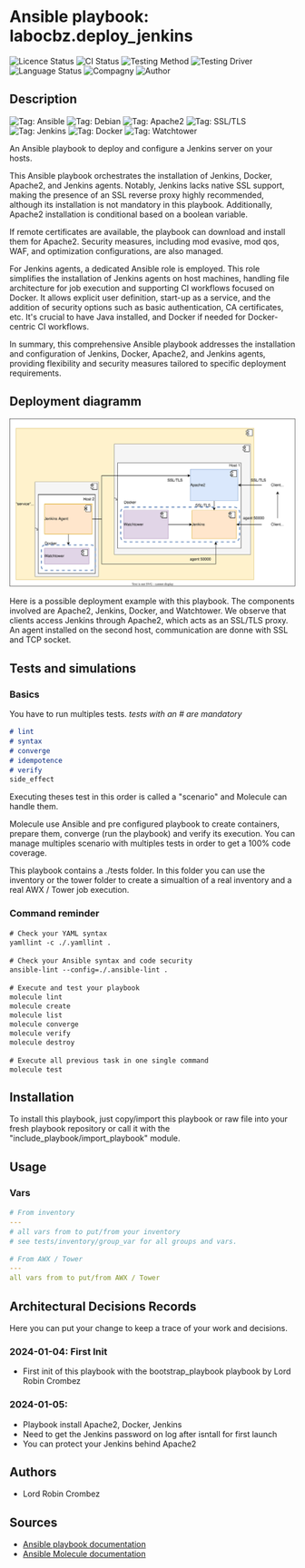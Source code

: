 # Ansible playbook: labocbz.deploy_jenkins

![Licence Status](https://img.shields.io/badge/licence-MIT-brightgreen)
![CI Status](https://img.shields.io/badge/CI-success-brightgreen)
![Testing Method](https://img.shields.io/badge/Testing%20Method-Ansible%20Molecule-blueviolet)
![Testing Driver](https://img.shields.io/badge/Testing%20Driver-docker-blueviolet)
![Language Status](https://img.shields.io/badge/language-Ansible-red)
![Compagny](https://img.shields.io/badge/Compagny-Labo--CBZ-blue)
![Author](https://img.shields.io/badge/Author-Lord%20Robin%20Crombez-blue)

## Description

![Tag: Ansible](https://img.shields.io/badge/Tech-Ansible-orange)
![Tag: Debian](https://img.shields.io/badge/Tech-Debian-orange)
![Tag: Apache2](https://img.shields.io/badge/Tech-Apache2-orange)
![Tag: SSL/TLS](https://img.shields.io/badge/Tech-SSL%2FTLS-orange)
![Tag: Jenkins](https://img.shields.io/badge/Tech-Jenkins-orange)
![Tag: Docker](https://img.shields.io/badge/Tech-Docker-orange)
![Tag: Watchtower](https://img.shields.io/badge/Tech-Watchtower-orange)

An Ansible playbook to deploy and configure a Jenkins server on your hosts.

This Ansible playbook orchestrates the installation of Jenkins, Docker, Apache2, and Jenkins agents. Notably, Jenkins lacks native SSL support, making the presence of an SSL reverse proxy highly recommended, although its installation is not mandatory in this playbook. Additionally, Apache2 installation is conditional based on a boolean variable.

If remote certificates are available, the playbook can download and install them for Apache2. Security measures, including mod evasive, mod qos, WAF, and optimization configurations, are also managed.

For Jenkins agents, a dedicated Ansible role is employed. This role simplifies the installation of Jenkins agents on host machines, handling file architecture for job execution and supporting CI workflows focused on Docker. It allows explicit user definition, start-up as a service, and the addition of security options such as basic authentication, CA certificates, etc. It's crucial to have Java installed, and Docker if needed for Docker-centric CI workflows.

In summary, this comprehensive Ansible playbook addresses the installation and configuration of Jenkins, Docker, Apache2, and Jenkins agents, providing flexibility and security measures tailored to specific deployment requirements.

## Deployment diagramm

![](./assets/Ansible-Playbook-Labocbz-Deploy-Jenkins.drawio.svg)

Here is a possible deployment example with this playbook. The components involved are Apache2, Jenkins, Docker, and Watchtower. We observe that clients access Jenkins through Apache2, which acts as an SSL/TLS proxy. An agent installed on the second host, communication are donne with SSL and TCP socket.

## Tests and simulations

### Basics

You have to run multiples tests. *tests with an # are mandatory*

```MARKDOWN
# lint
# syntax
# converge
# idempotence
# verify
side_effect
```

Executing theses test in this order is called a "scenario" and Molecule can handle them.

Molecule use Ansible and pre configured playbook to create containers, prepare them, converge (run the playbook) and verify its execution.
You can manage multiples scenario with multiples tests in order to get a 100% code coverage.

This playbook contains a ./tests folder. In this folder you can use the inventory or the tower folder to create a simualtion of a real inventory and a real AWX / Tower job execution.

### Command reminder

```SHELL
# Check your YAML syntax
yamllint -c ./.yamllint .

# Check your Ansible syntax and code security
ansible-lint --config=./.ansible-lint .

# Execute and test your playbook
molecule lint
molecule create
molecule list
molecule converge
molecule verify
molecule destroy

# Execute all previous task in one single command
molecule test
```

## Installation

To install this playbook, just copy/import this playbook or raw file into your fresh playbook repository or call it with the "include_playbook/import_playbook" module.

## Usage

### Vars

```YAML
# From inventory
---
# all vars from to put/from your inventory
# see tests/inventory/group_var for all groups and vars.
```

```YAML
# From AWX / Tower
---
all vars from to put/from AWX / Tower
```

## Architectural Decisions Records

Here you can put your change to keep a trace of your work and decisions.

### 2024-01-04: First Init

* First init of this playbook with the bootstrap_playbook playbook by Lord Robin Crombez

### 2024-01-05: 

* Playbook install Apache2, Docker, Jenkins
* Need to get the Jenkins password on log after isntall for first launch
* You can protect your Jenkins behind Apache2

## Authors

* Lord Robin Crombez

## Sources

* [Ansible playbook documentation](https://docs.ansible.com/ansible/latest/playbook_guide/playbooks_reuse_playbooks.html)
* [Ansible Molecule documentation](https://molecule.readthedocs.io/)
